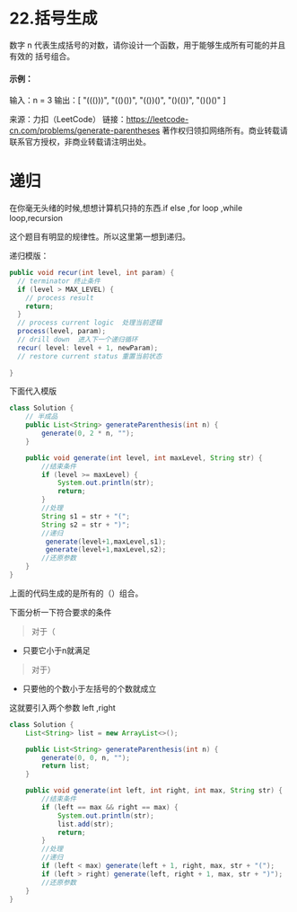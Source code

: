 # 22.括号生成

数字 n 代表生成括号的对数，请你设计一个函数，用于能够生成所有可能的并且 有效的 括号组合。

#### 示例：

输入：n = 3
输出：[
       "((()))",
       "(()())",
       "(())()",
       "()(())",
       "()()()"
     ]

来源：力扣（LeetCode）
链接：https://leetcode-cn.com/problems/generate-parentheses
著作权归领扣网络所有。商业转载请联系官方授权，非商业转载请注明出处。



# 递归

在你毫无头绪的时候,想想计算机只持的东西.if else ,for loop ,while loop,recursion

这个题目有明显的规律性。所以这里第一想到递归。

递归模版：

```java
public void recur(int level, int param) { 
  // terminator 终止条件
  if (level > MAX_LEVEL) { 
    // process result 
    return; 
  }
  // process current logic  处理当前逻辑
  process(level, param); 
  // drill down  进入下一个递归循环
  recur( level: level + 1, newParam); 
  // restore current status 重置当前状态
 
}
```

下面代入模版

```java
class Solution {
    // 半成品
    public List<String> generateParenthesis(int n) {
        generate(0, 2 * n, "");
    }

    public void generate(int level, int maxLevel, String str) {
        //结束条件
        if (level >= maxLevel) {
            System.out.println(str);
            return;
        }
        //处理
        String s1 = str + "(";
        String s2 = str + ")";
        //递归
         generate(level+1,maxLevel,s1);
         generate(level+1,maxLevel,s2);
        //还原参数
    }
}
```

上面的代码生成的是所有的（）组合。

下面分析一下符合要求的条件

> 对于（

- 只要它小于n就满足

> 对于）

- 只要他的个数小于左括号的个数就成立

这就要引入两个参数 left ,right 

```java
class Solution {
    List<String> list = new ArrayList<>();

    public List<String> generateParenthesis(int n) {
        generate(0, 0, n, "");
        return list;
    }

    public void generate(int left, int right, int max, String str) {
        //结束条件
        if (left == max && right == max) {
            System.out.println(str);
            list.add(str);
            return;
        }
        //处理
        //递归
        if (left < max) generate(left + 1, right, max, str + "(");
        if (left > right) generate(left, right + 1, max, str + ")");
        //还原参数
    }
}
```









